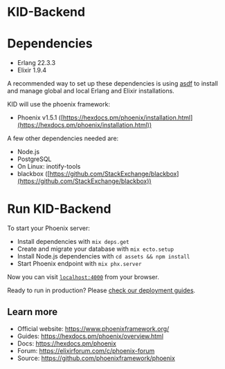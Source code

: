 # KID-Backend

# Dependencies

- Erlang 22.3.3
- Elixir 1.9.4 

A recommended way to set up these dependencies is using [asdf](https://asdf-vm.com/#/) to install and manage global and local Erlang and Elixir installations.

KID will use the phoenix framework:
- Phoenix v1.5.1 ([https://hexdocs.pm/phoenix/installation.html](https://hexdocs.pm/phoenix/installation.html))

A few other dependencies needed are:
- Node.js
- PostgreSQL
- On Linux: inotify-tools
- blackbox ([https://github.com/StackExchange/blackbox](https://github.com/StackExchange/blackbox))

# Run KID-Backend

To start your Phoenix server:

  * Install dependencies with `mix deps.get`
  * Create and migrate your database with `mix ecto.setup`
  * Install Node.js dependencies with `cd assets && npm install`
  * Start Phoenix endpoint with `mix phx.server`

Now you can visit [`localhost:4000`](http://localhost:4000) from your browser.

Ready to run in production? Please [check our deployment guides](https://hexdocs.pm/phoenix/deployment.html).

## Learn more

  * Official website: https://www.phoenixframework.org/
  * Guides: https://hexdocs.pm/phoenix/overview.html
  * Docs: https://hexdocs.pm/phoenix
  * Forum: https://elixirforum.com/c/phoenix-forum
  * Source: https://github.com/phoenixframework/phoenix
